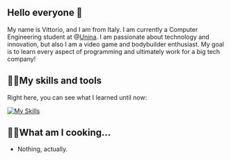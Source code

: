## Hello everyone 👋

My name is Vittorio, and I am from Italy. I am currently a Computer Engineering student at @[Unina](https://www.unina.it/home;jsessionid=713EDAFF2C4FF71107586896FA049017.node_publisher12). I am passionate about technology and innovation, but also I am a video game and bodybuilder enthusiast. My goal is to learn every aspect of programming and ultimately work for a big tech company!

## 🐱‍💻My skills and tools
Right here, you can see what I learned until now:

[![My Skills](https://skillicons.dev/icons?i=c,cpp,java,mysql,py,git,vscode,windows)](https://skillicons.dev)

## 👨‍🍳What am I cooking...
- Nothing, actually. 

